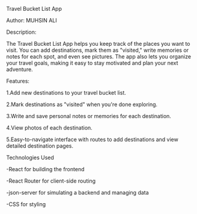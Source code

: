 Travel Bucket List App

Author: MUHSIN ALI


Description:

The Travel Bucket List App helps you keep track of the places you want to visit. You can add destinations, mark them as "visited," write memories or notes for each spot, and even see pictures. The app also lets you organize your travel goals, making it easy to stay motivated and plan your next adventure.



Features:

1.Add new destinations to your travel bucket list.

2.Mark destinations as "visited" when you're done exploring.

3.Write and save personal notes or memories for each destination.

4.View photos of each destination.

5.Easy-to-navigate interface with routes to add destinations and view detailed destination pages.



Technologies Used

-React for building the frontend

-React Router for client-side routing

-json-server for simulating a backend and managing data

-CSS for styling
